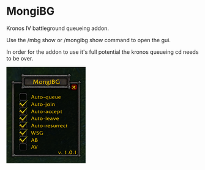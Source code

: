 # MongiBG
Kronos IV battleground queueing addon.

Use the /mbg show or /mongibg show command to open the gui.

In order for the addon to use it's full potential the kronos queueing cd needs to be over.

![alt text](https://github.com/krasbulle/MongiBG/blob/master/MongiBG.png?raw=true)
